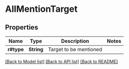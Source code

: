 # AllMentionTarget

## Properties

Name | Type | Description | Notes
------------ | ------------- | ------------- | -------------
**r#type** | **String** | Target to be mentioned | 

[[Back to Model list]](../README.md#documentation-for-models) [[Back to API list]](../README.md#documentation-for-api-endpoints) [[Back to README]](../README.md)


